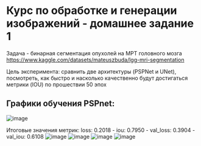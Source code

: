 # Курс по обработке и генерации изображений - домашнее задание 1

  Задача - бинарная сегментация опухолей на МРТ головного мозга https://www.kaggle.com/datasets/mateuszbuda/lgg-mri-segmentation

  Цель эксперимента: сравнить две архитектуры (PSPNet и UNet), посмотреть, как быстро и насколько качественно будут достигаться метрики (IOU) по прошествии 50 эпох

## Графики обучения PSPnet:
  
![image](https://github.com/oldrzym/ig/assets/115554194/250284cc-eec9-4566-81cb-eab853e11966)

Итоговые значения метрик: loss: 0.2018 - iou: 0.7950 - val_loss: 0.3904 - val_iou: 0.6108
![image](https://github.com/oldrzym/ig/assets/115554194/a36dc0c9-6788-452d-991e-720789cf9ca7)
![image](https://github.com/oldrzym/ig/assets/115554194/b557a764-e7db-4592-af21-ea6612de2cf0)
![image](https://github.com/oldrzym/ig/assets/115554194/44b913a6-07ca-4755-add1-ecd78d17b83a)
![image](https://github.com/oldrzym/ig/assets/115554194/32a62c74-c4dd-4087-8542-dcb1f5747857)
